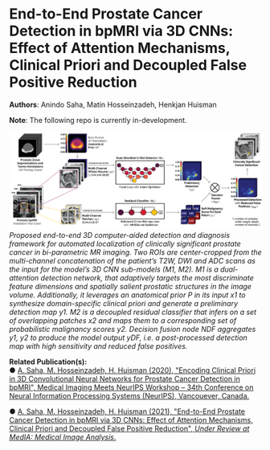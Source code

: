 # End-to-End Prostate Cancer Detection in bpMRI via 3D CNNs: Effect of Attention Mechanisms, Clinical Priori and Decoupled False Positive Reduction

**Authors**: Anindo Saha, Matin Hosseinzadeh, Henkjan Huisman

**Note**: The following repo is currently in-development.

![Model Architecture](docs/images/model_architecture.png)*Proposed end-to-end 3D computer-aided detection and diagnosis framework for automated localization of clinically significant prostate cancer in bi-parametric MR imaging. Two ROIs are center-cropped from the multi-channel concatenation of the patient’s T2W, DWI and ADC scans as the input for the model’s 3D CNN sub-models (M1, M2). M1 is a dual-attention detection network, that adaptively targets the most discriminate feature dimensions and spatially salient prostatic structures in the image volume. Additionally, it leverages an anatomical prior P in its input x1 to synthesize domain-specific clinical priori and generate a preliminary detection map y1. M2 is a decoupled residual classifier that infers on a set of overlapping patches x2 and maps them to a corresponding set of probabilistic malignancy scores y2.  Decision fusion node NDF aggregates y1, y2 to produce the model output yDF, i.e. a post-processed detection map with high sensitivity and reduced false positives.*  


**Related Publication(s):**  
  ● [A. Saha, M. Hosseinzadeh, H. Huisman (2020), "Encoding Clinical Priori in 3D Convolutional Neural Networks for Prostate Cancer Detection in bpMRI", Medical Imaging Meets
  NeurIPS Workshop – 34th Conference on Neural Information Processing Systems (NeurIPS), Vancouever, Canada.](https://arxiv.org/abs/2011.00263)
  
  ● [A. Saha, M. Hosseinzadeh, H. Huisman (2021), "End-to-End Prostate Cancer Detection in bpMRI via 3D CNNs: Effect of Attention Mechanisms, Clinical Priori and Decoupled False
  Positive Reduction", *Under Review at MedIA: Medical Image Analysis*.](https://arxiv.org/abs/2101.03244)



